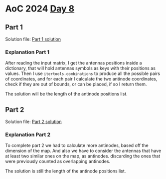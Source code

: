 # AoC 2024 [Day 8](https://adventofcode.com/2024/day/8)

## Part 1

Solution file: [Part 1 solution](day8_p1.py)

### Explanation Part 1

After reading the input matrix, I get the antennas positions inside a dictionary, that will hold antennas symbols as keys with their positions as values.
Then I use `itertools.combinations` to produce all the possible pairs of coordinates, and for each pair I calculate the two antinode coordinates, check if they are out of bounds, or can be placed, if so I return them.

The solution will be the length of the antinode positions list.

## Part 2

Solution file: [Part 2 solution](day8_p2.py)

### Explanation Part 2

To complete part 2 we had to calculate more antinodes, based off the dimension of the map.
And also we have to consider the antennas that have at least two similar ones on the map, as antinodes. discarding the ones that were previously counted as overlapping antinodes.

The solution is still the length of the antinode positions list.
